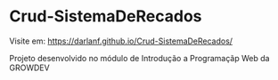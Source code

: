 # Crud-SistemaDeRecados
Visite em: https://darlanf.github.io/Crud-SistemaDeRecados/

Projeto desenvolvido no módulo de Introdução a Programaçãp Web da GROWDEV
